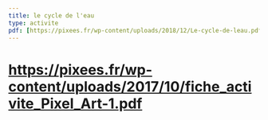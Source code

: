 ```yaml
---
title: le cycle de l'eau
type: activite
pdf: [https://pixees.fr/wp-content/uploads/2018/12/Le-cycle-de-leau.pdf]
---
```


# https://pixees.fr/wp-content/uploads/2017/10/fiche_activite_Pixel_Art-1.pdf